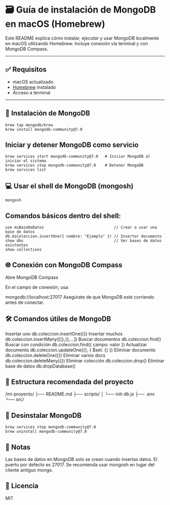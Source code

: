 # 🗃️ Guía de instalación de MongoDB en macOS (Homebrew)

Este README explica cómo instalar, ejecutar y usar MongoDB localmente en macOS utilizando Homebrew. Incluye conexión vía terminal y con MongoDB Compass.

---

## ✅ Requisitos

- macOS actualizado
- [Homebrew](https://brew.sh) instalado
- Acceso a terminal

---

## 🔧 Instalación de MongoDB

```
brew tap mongodb/brew
brew install mongodb-community@7.0
```
## Iniciar y detener MongoDB como servicio
```
brew services start mongodb-community@7.0   # Iniciar MongoDB al iniciar el sistema
brew services stop mongodb-community@7.0    # Detener MongoDB
brew services list
```

## 💻 Usar el shell de MongoDB (mongosh)
```
mongosh
```

## Comandos básicos dentro del shell:

```
use miBaseDeDatos                               // Crear o usar una base de datos
db.miColeccion.insertOne({ nombre: "Ejemplo" }) // Insertar documento
show dbs                                        // Ver bases de datos existentes
show collections
```

## 🌐 Conexión con MongoDB Compass
Abre MongoDB Compass

En el campo de conexión, usa:

mongodb://localhost:27017
Asegúrate de que MongoDB esté corriendo antes de conectar.

## 🛠️ Comandos útiles de MongoDB

Insertar uno	db.coleccion.insertOne({})
Insertar muchos	db.coleccion.insertMany([{},{},...])
Buscar documentos	db.coleccion.find()
Buscar con condición	db.coleccion.find({ campo: valor })
Actualizar documento	db.coleccion.updateOne({}, { $set: {} })
Eliminar documento	db.coleccion.deleteOne({})
Eliminar varios docs	db.coleccion.deleteMany({})
Eliminar colección	db.coleccion.drop()
Eliminar base de datos	db.dropDatabase()

## 📁 Estructura recomendada del proyecto

/mi-proyecto/
├── README.md
├── scripts/
│   └── init-db.js
├── .env
└── src/

## 🧼 Desinstalar MongoDB

```
brew services stop mongodb-community@7.0
brew uninstall mongodb-community@7.0
```

## 📝 Notas
Las bases de datos en MongoDB solo se crean cuando insertas datos.
El puerto por defecto es 27017.
Se recomienda usar mongosh en lugar del cliente antiguo mongo.

## 🧠 Licencia
MIT


